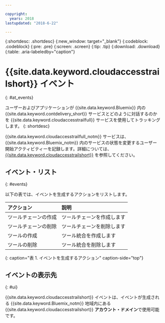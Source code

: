 ```yaml
---

copyright:
  years: 2018
lastupdated: "2018-6-22"

---
```


{:shortdesc: .shortdesc}
{:new_window: target="_blank"}
{:codeblock: .codeblock}
{:pre: .pre}
{:screen: .screen}
{:tip: .tip}
{:download: .download}
{:table: .aria-labeledby="caption"}

<!-- Name your file `at-events.md` and include it in the Reference nav group in your toc file. -->

# {{site.data.keyword.cloudaccesstrailshort}} イベント
{: #at_events}

ユーザーおよびアプリケーションが {{site.data.keyword.Bluemix}} 内の {{site.data.keyword.contdelivery_short}} サービスとどのように対話するのかを {{site.data.keyword.cloudaccesstrailfull}} サービスを使用してトラッキングします。
{: shortdesc}

{{site.data.keyword.cloudaccesstrailfull_notm}} サービスは、{{site.data.keyword.Bluemix_notm}} 内のサービスの状態を変更するユーザー開始アクティビティーを記録します。詳細については、[{{site.data.keyword.cloudaccesstrailshort}}](/docs/services/cloud-activity-tracker/index.html#getting-started-with-cla) を参照してください。

<!-- You can create different sections to group events by area. -->

## イベント・リスト
{: #events}

以下の表では、イベントを生成するアクションをリストします。

| アクション | 説明 | 
|:-----------------|:-----------------|
| ツールチェーンの作成 | ツールチェーンを作成します | 
| ツールチェーンの削除 | ツールチェーンを削除します |
| ツールの作成 | ツール統合を作成します |
| ツールの削除 | ツール統合を削除します |
{: caption="表 1. イベントを生成するアクション" caption-side="top"}

## イベントの表示先
{: #ui}

<!-- Option 2: Add the following sentence if your service sends events to the account domain. -->

{{site.data.keyword.cloudaccesstrailshort}} イベントは、イベントが生成される {{site.data.keyword.Bluemix_notm}} 地域内にある {{site.data.keyword.cloudaccesstrailshort}} **アカウント・ドメイン**で使用可能です。
